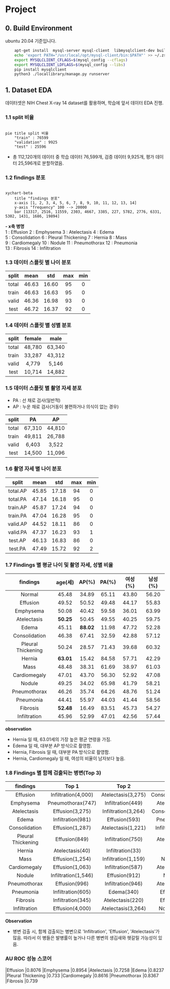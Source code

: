 # Project

## 0. Build Environment

ubuntu 20.04 기준입니다.

```bash
    apt-get install  mysql-server mysql-client  libmysqlclient-dev build-essential
    echo 'export PATH="/usr/local/opt/mysql-client/bin:$PATH"' >> ~/.zshrc # zsh 사용해서 이렇게 함
    export MYSQLCLIENT_CFLAGS=$(mysql_config --cflags)
    export MYSQLCLIENT_LDFLAGS=$(mysql_config --libs)
    pip install mysqlclient  
    python3 ./locallibrary/manage.py runserver 
```

## 1. Dataset EDA 

데이터셋은 NIH Chest X-ray 14 dataset를 활용하며, 학습에 앞서 데이터 EDA 진행.


### 1.1 split 비율

```mermaid

pie title split 비율
    "train" : 76599
    "validation" : 9925
    "test" : 25596
```
- 총 112,120개의 데이터 중 학습 데이터 76,599개, 검증 데이터 9,925개, 평가 데이터 25,596개로 분할하였음.


### 1.2 findings 분포

```mermaid 

xychart-beta
    title "findings 분포"
    x-axis [1, 2, 3, 4, 5, 6, 7, 8, 9, 10, 11, 12, 13, 14]
    y-axis "frequency" 100 --> 20000
    bar [13317, 2516, 11559, 2303, 4667, 3385, 227, 5782, 2776, 6331, 5302, 1431, 1686, 19894]

```
 **- x축 병명** <br>
1 : Effusion
2 : Emphysema 
3 : Atelectasis 
4 : Edema <br>
5 : Consolidation 
6 : Pleural Thickening 
7 : Hernia 
8 : Mass <br>
9 : Cardiomegaly 
10 : Nodule 
11 : Pneumothorax 
12 : Pneumonia <br>
13 : Fibrosis 
14 : Infiltration


### 1.3 데이터 스플릿 별 나이 분포

| split | mean  |  std  |  max  |  min  |
| :---: | :---: | :---: | :---: | :---: |
| total | 46.63 | 16.60 |  95   |   0   |
| train | 46.63 | 16.63 |  95   |   0   |
| valid | 46.36 | 16.98 |  93   |   0   |
| test  | 46.72 | 16.37 |  92   |   0   |


### 1.4 데이터 스플릿 별 성별 분포 
| split | female |  male  |
| :---: | :----: | :----: |
| total | 48,780 | 63,340 |
| train | 33,287 | 43,312 | 
| valid | 4,779  | 5,146  |
| test  | 10,714 | 14,882 | 


### 1.5 데이터 스플릿 별 촬영 자세 분포
- PA : 선 채로 검사(일반적)
- AP : 누운 채로 검사(거동이 불편하거나 의식이 없는 경우)

| split |   PA   |   AP   |
| :---: | :---:  | :---:  |
| total | 67,310 | 44,810 |
| train | 49,811 | 26,788 |
| valid | 6,403  | 3,522  |
| test  | 14,500 | 11,096 |


### 1.6 촬영 자세 별 나이 분포

|   split  |  mean |  std  |  max  | min  | 
|   :---:  | :---: | :---: | :---: |:---: |
| total.AP | 45.85 | 17.18 | 94 | 0 | 
| total.PA | 47.14 | 16.18 | 95 | 0 |
| train.AP | 45.87 | 17.24 | 94 | 0 |
| train.PA | 47.04 | 16.28 | 95 | 0 |
| valid.AP | 44.52 | 18.11 | 86 | 0 |
| valid.PA | 47.37 | 16.23 | 93 | 1 |
| test.AP  | 46.13 | 16.83 | 86 | 0 |
| test.PA  | 47.49 | 15.72 | 92 | 2 |


### 1.7 Findings 별 평균 나이 및 촬영 자세, 성별 비율

| findings            | age(세)   |  AP(%) |  PA(%) | 여성(%) | 남성(%) |
| :---:               | :---:     | :---:  | :---:  | :---:  | :---:  |
| Normal              | 45.48     |  34.89 |  65.11 |  43.80 |  56.20 |
| Effusion            | 49.52     |  50.52 |  49.48 |  44.17 |  55.83 |
| Emphysema           | 50.08     |  40.42 |  59.58 |  36.01 |  63.99 |
| Atelectasis         | **50.25** |  50.45 |  49.55 |  40.25 | 59.75  |
| Edema               | 45.11     |  **88.02** |  11.98 | 47.72  | 52.28  |
| Consolidation       | 46.38     |  67.41 |  32.59 | 42.88  | 57.12  |
| Pleural Thickening  | 50.24     |  28.57 |  71.43 | 39.68  | 60.32  |
| Hernia              | **63.01** |  15.42 |  84.58 | 57.71  | 42.29  |
| Mass                | 48.48     |  38.31 |  61.69 | 38.97  |  61.03 |
| Cardiomegaly        | 47.01     |  43.70 |  56.30 | 52.92  | 47.08  |
| Nodule              | 49.25     |  34.02 |  65.98 | 41.79  | 58.21  |
| Pneumothorax        | 46.26     |  35.74 |  64.26 | 48.76  | 51.24  |
| Pneumonia           | 44.41     |  55.97 |  44.03 | 41.44  | 58.56  |
| Fibrosis            | **52.48** |  16.49 |  83.51 | 45.73  | 54.27  |
| Infiltration        | 45.96     |  52.99 |  47.01 | 42.56  | 57.44  |

**observation**
 - Hernia 일 때, 63.01세의 가장 높은 평균 연령을 가짐. 
 - Edema 일 때, 대부분 AP 방식으로 촬영함.
 - Hernia, Fibrosis 일 때, 대부분 PA 방식으로 촬영함.
 -  Hernia, Cardiomegaly 일 때, 여성의 비율이 남자보다 높음.


### 1.8 Findings 별 함께 검출되는 병변(Top 3)

| findings            | Top 1   |  Top 2 |  Top 3 |
| :---:               | :---:     | :---:  | :---:  |
| Effusion            | Infiltration(4,000)     |  Atelectasis(3,275) |  Consolidation(1,287) |
| Emphysema           | Pneumothorax(747)     |  Infiltration(449) |  Atelectasis(424) |
| Atelectasis         | Effusion(3,275) |  Infiltration(3,264) |  Consolidation(1223) |
| Edema               | Infiltration(981)     |  Effusion(593) |  Pneumonia(340) |
| Consolidation       | Effusion(1,287)     |  Atelectasis(1,221) |  Infiltration(1,221) |
| Pleural Thickening  | Effusion(849)    | Infiltration(750) |  Atelectasis(496) |
| Hernia              | Atelectasis(40) |  Infiltration(33) | Mass(25) |
| Mass                | Effusion(1,254)     |  Infiltration(1,159) |  Nodule(906) |
| Cardiomegaly        | Effusion(1,063)     |  Infiltration(587) |  Atelectasis(370) |
| Nodule              | Infiltration(1,546)     |  Effusion(912) | Mass(906) |
| Pneumothorax        | Effusion(996)     |  Infiltration(946) |  Atelectasis(774) |
| Pneumonia           | Infiltration(605)     |  Edema(340) |   Effusion(269) |
| Fibrosis            | Infiltration(345) | Atelectasis(220) |  Effusion(188) |
| Infiltration        | Effusion(4,000)    | Atelectasis(3,264) | Nodule(1,546)  |

**Observation**
- 병변 검출 시, 함께 검출되는 병변으로 'Infiltration', 'Effusion', 'Atelectasis'가 많음. 따라서 이 병들은 발병률이 높거나 다른 병변의 생김새와 헷갈릴 가능성이 있음.

### AU ROC 성능 스코어
|Effusion           |0.8076
|Emphysema          |0.8954
|Atelectasis        |0.7258
|Edema              |0.8237
|Pleural Thickening |0.733
|Cardiomegaly       |0.8616
|Pneumothorax       |0.8367
|Fibrosis           |0.739